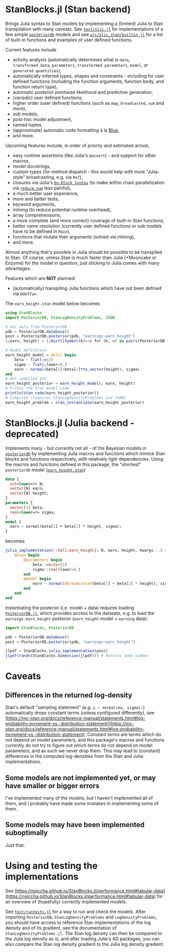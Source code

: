 # StanBlocks.jl (Stan backend)

Brings Julia syntax to Stan models by implementing a (limited) Julia to Stan transpilation with many caveats. 
See [`test/slic.jl`](test/slic.jl) for implementations of a few simple [`posteriordb`](https://github.com/stan-dev/posteriordb) models
and see [`src/slic_stan/builtin.jl`](src/slic_stan/builtin.jl) for a list of built-in functions and examples of user defined functions.

Current features include

* activity analysis (automatically determines what is `data`, `transformed_data`, `parameters`, `transformed parameters`, `model`, or `generated quantities`),
* automatically inferred types, shapes and constraints - including for user defined functions (including the function arguments, function body, and function return type),
* automatic posterior pointwise likelihood and predictive generation,
* (variadic) user defined functions,
* higher order (user defined) functions (such as `map`, `broadcasted`, `sum` and more),
* sub models,
* post-hoc model adjustment,
* named tuples,
* (approximate) automatic code formatting à la [Blue](https://github.com/JuliaDiff/BlueStyle),
* and more.


Upcoming features include, in order of priority and estimated arrival,

* easy runtime assertions (like Julia's `@assert`) - and support for other macros,
* model docstrings, 
* custom types (for method dispatch - this would help with more "Julia-style" broadcasting, e.g. via `Ref`),
* closures via Julia's [`Do-Block Syntax`](https://docs.julialang.org/en/v1/manual/functions/#Do-Block-Syntax-for-Function-Arguments) (to make within chain parallelization via [`reduce_sum`](https://mc-stan.org/docs/stan-users-guide/parallelization.html#reduce-sum) less painful),
* a much better user experience,
* more and better tests,
* keyword arguments,
* inlining (to reduce potential runtime overhead),
* array comprehensions,
* a more complete (and more correct) coverage of built-in Stan functions,
* better name resolution (currently user defined functions or sub models have to be defined in `Main`),
* functions that mutate their arguments (solved via inlining),
* and more.

Almost anything that's possible in Julia should be possible to be transpiled to Stan. 
Of course, unless Stan is much faster than Julia (+Mooncake or Enzyme) for the model in question, 
just sticking to Julia comes with many advantages. 

Features which are **NOT** planned:

* (automatically) transpiling Julia functions which have not been defined via `@deffun`. 

The `earn_height.stan` model below becomes 

```julia
using StanBlocks
import PosteriorDB, StanLogDensityProblems, JSON

# Get data from PosteriorDB
pdb = PosteriorDB.database()
post = PosteriorDB.posterior(pdb, "earnings-earn_height")
(;earn, height) = (;Dict([Symbol(k)=>v for (k, v) in pairs(PosteriorDB.load(PosteriorDB.dataset(post)))])...)

# Model definition
earn_height_model = @slic begin 
    beta ~ flat(;n=2)
    sigma ~ flat(;lower=0.)
    earn ~ normal(beta[1]+beta[2]*to_vector(height), sigma)
end
# Not compiled yet
earn_height_posterior = earn_height_model(; earn, height)
# Prints the Stan model code
println(stan_code(earn_height_posterior))
# Compiled (requires StanLogDensityProblems and JSON)
earn_height_problem = stan_instantiate(earn_height_posterior)
```


# StanBlocks.jl (Julia backend - deprecated)

Implements many - but currently not all - of the Bayesian models in [`posteriordb`](https://github.com/stan-dev/posteriordb)
by implementing Julia macros and functions which mimick Stan blocks and functions respectively, with relatively light dependencies. 
Using the macros and functions defined in this package, the "shortest" `posteriordb` model ([`earn_height.stan`](https://github.com/stan-dev/posteriordb/blob/master/posterior_database/models/stan/earn_height.stan))

```stan
data {
  int<lower=0> N;
  vector[N] earn;
  vector[N] height;
}
parameters {
  vector[2] beta;
  real<lower=0> sigma;
}
model {
  earn ~ normal(beta[1] + beta[2] * height, sigma);
}
```

becomes

```julia
julia_implementation(::Val{:earn_height}; N, earn, height, kwargs...) = begin 
    @stan begin 
        @parameters begin
            beta::vector[2]
            sigma::real(lower=0.)
        end
        @model begin
            earn ~ normal(@broadcasted(beta[1] + beta[2] * height), sigma);
        end
    end
end
```

Instantiating the posterior (i.e. model + data) requires loading [`PosteriorDB.jl`](https://github.com/sethaxen/PosteriorDB.jl),
which provides access to the datasets, e.g. to load the `earnings-earn_height` posterior (`earn_height` model + `earning` data):

```julia
import StanBlocks, PosteriorDB

pdb = PosteriorDB.database()
post = PosteriorDB.posterior(pdb, "earnings-earn_height")

jlpdf = StanBlocks.julia_implementation(post)
jlpdf(randn(StanBlocks.dimension(jlpdf))) # Returns some number
```

# Caveats

## Differences in the returned log-density

Stan's default "sampling statement" (e.g. `y ~ normal(mu, sigma);`) automatically drops constant terms (unless configured differently), see [https://mc-stan.org/docs/reference-manual/statements.html#log-probability-increment-vs.-distribution-statement](https://mc-stan.org/docs/reference-manual/statements.html#log-probability-increment-vs.-distribution-statement). 
Constant terms are terms which do not depend on model parameters, and this package's macros and functions currently do not try to figure out which terms do not depend on model parameters, and as such we never drop them.
This may lead to (constant) differences in the computed log-densities from the Stan and Julia implementations.

## Some models are not implemented yet, or may have smaller or bigger errors

I've implemented many of the models, but I haven't implemented all of them, and I probably have made some mistakes in implementing some of them.

## Some models may have been implemented suboptimally

Just that.

# Using and testing the implementations

See [https://nsiccha.github.io/StanBlocks.jl/performance.html#tabular-data](https://nsiccha.github.io/StanBlocks.jl/performance.html#tabular-data) for an overview of (hopefully) correctly implemented models.

See [`test/runtests.jl`](https://github.com/nsiccha/StanBlocks.jl/blob/main/test/runtests.jl) for a way to run and check the models. 
After importing `PosteriorDB`, `StanLogDensityProblems` and `LogDensityProblems`, you should have access to reference Stan implementations of the log density and of its gradient, see the documentation of `StanLogDensityProblems.jl`.
The Stan log density can then be compared to the Julia log density as is, and after loading Julia's AD packages, you can also compare the Stan log density gradient to the Julia log density gradient.